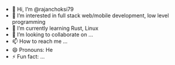 - 👋 Hi, I’m @rajanchoksi79
- 👀 I’m interested in full stack web/mobile development, low level programming
- 🌱 I’m currently learning Rust, Linux
- 💞️ I’m looking to collaborate on ...
- 📫 How to reach me ...
- 😄 Pronouns: He
- ⚡ Fun fact: ...

<!---
rajanchoksi79/rajanchoksi79 is a ✨ special ✨ repository because its `README.md` (this file) appears on your GitHub profile.
You can click the Preview link to take a look at your changes.
--->
